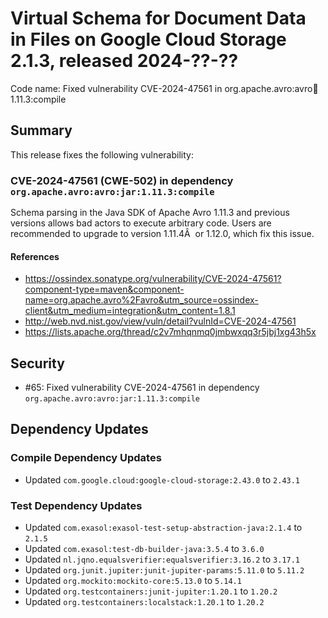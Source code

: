 # Virtual Schema for Document Data in Files on Google Cloud Storage 2.1.3, released 2024-??-??

Code name: Fixed vulnerability CVE-2024-47561 in org.apache.avro:avro:jar:1.11.3:compile

## Summary

This release fixes the following vulnerability:

### CVE-2024-47561 (CWE-502) in dependency `org.apache.avro:avro:jar:1.11.3:compile`
Schema parsing in the Java SDK of Apache Avro 1.11.3 and previous versions allows bad actors to execute arbitrary code.
Users are recommended to upgrade to version 1.11.4Â  or 1.12.0, which fix this issue.
#### References
* https://ossindex.sonatype.org/vulnerability/CVE-2024-47561?component-type=maven&component-name=org.apache.avro%2Favro&utm_source=ossindex-client&utm_medium=integration&utm_content=1.8.1
* http://web.nvd.nist.gov/view/vuln/detail?vulnId=CVE-2024-47561
* https://lists.apache.org/thread/c2v7mhqnmq0jmbwxqq3r5jbj1xg43h5x

## Security

* #65: Fixed vulnerability CVE-2024-47561 in dependency `org.apache.avro:avro:jar:1.11.3:compile`

## Dependency Updates

### Compile Dependency Updates

* Updated `com.google.cloud:google-cloud-storage:2.43.0` to `2.43.1`

### Test Dependency Updates

* Updated `com.exasol:exasol-test-setup-abstraction-java:2.1.4` to `2.1.5`
* Updated `com.exasol:test-db-builder-java:3.5.4` to `3.6.0`
* Updated `nl.jqno.equalsverifier:equalsverifier:3.16.2` to `3.17.1`
* Updated `org.junit.jupiter:junit-jupiter-params:5.11.0` to `5.11.2`
* Updated `org.mockito:mockito-core:5.13.0` to `5.14.1`
* Updated `org.testcontainers:junit-jupiter:1.20.1` to `1.20.2`
* Updated `org.testcontainers:localstack:1.20.1` to `1.20.2`

